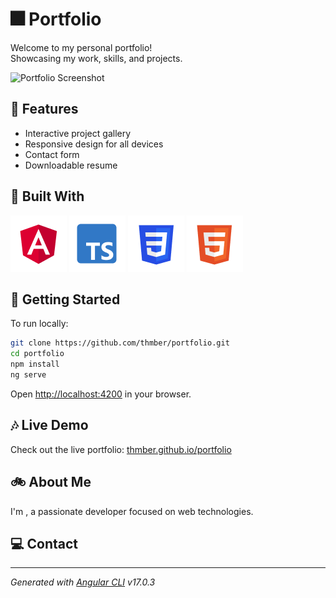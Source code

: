 # :fireworks: Portfolio

Welcome to my personal portfolio!  
Showcasing my work, skills, and projects.

![Portfolio Screenshot](src/assets/readme/portfolio_screenshot.avif)

## :sunflower: Features

- Interactive project gallery
- Responsive design for all devices
- Contact form
- Downloadable resume

## :toolbox: Built With

![Angular](src/assets/icons/angular.png)
![TypeScript](src/assets/icons/typescript.png)
![Sass](src/assets/icons/css.png)
![Html](src/assets/icons/html.png)

## :seedling: Getting Started

To run locally:

```bash
git clone https://github.com/thmber/portfolio.git
cd portfolio
npm install
ng serve
```

Open [http://localhost:4200](http://localhost:4200) in your browser.

## :notes: Live Demo

Check out the live portfolio: [thmber.github.io/portfolio](https://thmber.github.io/portfolio)

## :bike: About Me

I'm , a passionate developer focused on web technologies.

## :computer: Contact


---

*Generated with [Angular CLI](https://github.com/angular/angular-cli) v17.0.3*
